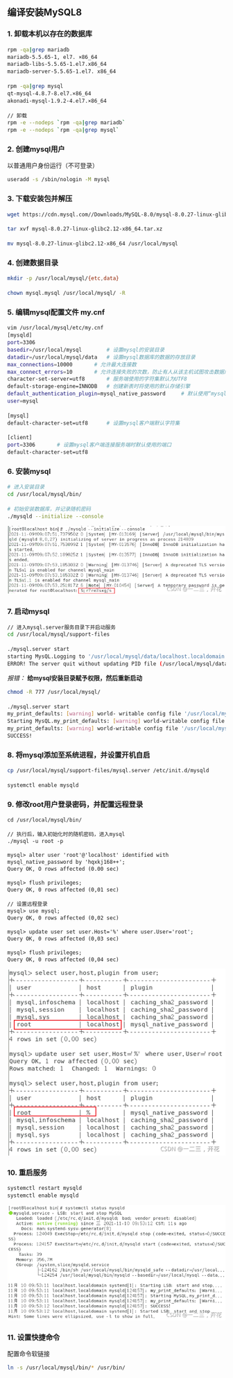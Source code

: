 ## 编译安装MySQL8



### 1. 卸载本机以存在的数据库

```bash
rpm -qa|grep mariadb
mariadb-5.5.65-1, el7. ×86_64
mariadb-libs-5.5.65-1.el7.x86_64
mariadb-server-5.5.65-1.el7. x86_64

rpm -qa|grep mysql
qt-mysql-4.8.7-8.el7.×86_64
akonadi-mysql-1.9.2-4.el7.×86_64

// 卸载
rpm -e --nodeps `rpm -qa|grep mariadb`
rpm -e --nodeps `rpm -qa|grep mysql`

```



### 2. 创建mysql用户

以普通用户身份运行（不可登录）

```bash
useradd -s /sbin/nologin -M mysql

```



### 3. 下载安装包并解压

```bash
wget https://cdn.mysql.com//Downloads/MySQL-8.0/mysql-8.0.27-linux-glibc2.12-x86_64.tar.xz

tar xvf mysql-8.0.27-linux-glibc2.12-x86_64.tar.xz

mv mysql-8.0.27-linux-glibc2.12-x86_64 /usr/local/mysql

```

### 4. 创建数据目录

```bash
mkdir -p /usr/local/mysql/{etc,data}

chown mysql.mysql /usr/local/mysql/ -R

```



### 5. 编辑mysql配置文件 my.cnf

```bash
vim /usr/local/mysql/etc/my.cnf
[mysqld]
port=3306
basedir=/usr/local/mysql		# 设置mysql的安装目录
datadir=/usr/local/mysql/data	# 设置mysql数据库的数据的存放目录
max_connections=10000		# 允许最大连接数
max_connect_errors=10		# 允许连接失败的次数，防止有人从该主机试图攻击数据库系统
character-set-server=utf8		# 服务端使用的字符集默认为UTF8
default-storage-engine=INNODB	# 创建新表时将使用的默认存储引擎
default_authentication_plugin=mysql_native_password		# 默认使用“mysql_native_password”插件认证
user=mysql

[mysql]
default-character-set=utf8		# 设置mysql客户端默认字符集

[client]
port=3306		# 设置mysql客户端连接服务端时默认使用的端口
default-character-set=utf8

```

### 6. 安装mysql

```bash
# 进入安装目录
cd /usr/local/mysql/bin/

# 初始安装数据库，并记录随机密码
./mysqld --initialize --console

```

![在这里插入图片描述](编译安装MySQL8.assets/watermark,type_ZHJvaWRzYW5zZmFsbGJhY2s,shadow_50,text_Q1NETiBA5LiA5LqM5LiJ77yM5byA6Iqx,size_20,color_FFFFFF,t_70,g_se,x_16.png)



### 7. 启动mysql

```bash
// 进入mysql.server服务目录下并启动服务
cd /usr/local/mysql/support-files

./mysql.server start
starting MysQL.Logging to '/usr/local/mysql/data/localhost.localdomain.err'.
ERROR! The server quit without updating PID file (/usr/local/mysql/data/localhost.localdomain.pid).
```

*报错：*
**给mysql安装目录赋予权限，然后重新启动**

```bash
chmod -R 777 /usr/local/mysql/

./mysql.server start
my_print_defaults: [warning] world- writable config file '/usr/local/mysql/my.cnf' is ignored.
Starting MysQL.my_print_defaults: [warning] world-writable config file '/usr/local/mysql/my.cnf' is ignored.
my_print_defaults: [warning] world-writable config file '/usr/local/mysql/my.cnf' isignored.
SUCCESS!

```

### 8. 将mysql添加至系统进程，并设置开机自启

```bash
cp /usr/local/mysql/support-files/mysql.server /etc/init.d/mysqld

systemctl enable mysqld

```

### 9. 修改root用户登录密码，并配置远程登录

```
cd /usr/local/mysql/bin/

// 执行后，输入初始化时的随机密码，进入mysql
./mysql -u root -p

mysql> alter user 'root'@'localhost' identified with mysql_native_password by 'hqxkj168++';
Query OK, O rows affected (0.00 sec)

mysql> flush privileges;
Query OK, 0 rows affected (0,01 sec)

// 设置远程登录
mysql> use mysql;
Query OK, 0 rows affected (0,02 sec)

mysql> update user set user.Host='%' where user.User='root';
Query OK, 0 rows affected (0,03 sec)

mysql> flush privileges;
Query OK, 0 rows affected (0,04 sec)

```

![在这里插入图片描述](编译安装MySQL8.assets/watermark,type_ZHJvaWRzYW5zZmFsbGJhY2s,shadow_50,text_Q1NETiBA5LiA5LqM5LiJ77yM5byA6Iqx,size_15,color_FFFFFF,t_70,g_se,x_16.png)

### 10. 重启服务

```bash
systemctl restart mysqld
systemctl enable mysqld

```

![在这里插入图片描述](编译安装MySQL8.assets/watermark,type_ZHJvaWRzYW5zZmFsbGJhY2s,shadow_50,text_Q1NETiBA5LiA5LqM5LiJ77yM5byA6Iqx,size_20,color_FFFFFF,t_70,g_se,x_16-16570072122824.png)

### 11. 设置快捷命令

配置命令软链接

```bash
ln -s /usr/local/mysql/bin/* /usr/bin/
```

